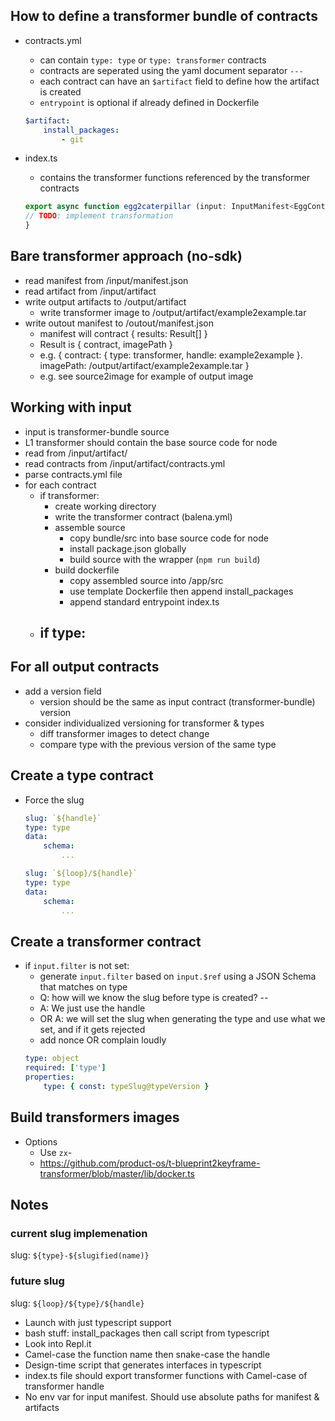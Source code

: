 ## How to define a transformer bundle of contracts
- contracts.yml
    - can contain `type: type` or `type: transformer` contracts
    - contracts are seperated using the yaml document separator `---`
    - each contract can have an `$artifact` field to define how the artifact is created
    - `entrypoint` is optional if already defined in Dockerfile
    ```yaml
    $artifact:
        install_packages:
            - git
    ```
  
- index.ts
    - contains the transformer functions referenced by the transformer contracts
    ```typescript
    export async function egg2caterpillar (input: InputManifest<EggContract>): Promise<Result<CaterpillarContract>[]> {
    // TODO: implement transformation
    }
    ```

## Bare transformer approach (no-sdk)
- read manifest from /input/manifest.json
- read artifact from /input/artifact
- write output artifacts to /output/artifact
    - write transformer image to /output/artifact/example2example.tar
- write outout manifest to /outout/manifest.json
    - manifest will contract { results: Result[] }
    - Result is { contract, imagePath }
    - e.g. { contract: { type: transformer, handle: example2example }. imagePath: /output/artifact/example2example.tar }
    - e.g. see source2image for example of output image

## Working with input
- input is transformer-bundle source
- L1 transformer should contain the base source code for node
- read from /input/artifact/
- read contracts from /input/artifact/contracts.yml
- parse contracts.yml file
- for each contract
    - if transformer:
        - create working directory
        - write the transformer contract (balena.yml)
        - assemble source
          - copy bundle/src into base source code for node
          - install package.json globally
          - build source with the wrapper (`npm run build`)
        - build dockerfile
          - copy assembled source into /app/src
          - use template Dockerfile then append install_packages
          - append standard entrypoint index.ts
    - if type:
        - 

## For all output contracts
- add a version field
    - version should be the same as input contract (transformer-bundle) version
- consider individualized versioning for transformer & types
  - diff transformer images to detect change
  - compare type with the previous version of the same type

## Create a type contract
- Force the slug
    ```yaml
    slug: `${handle}`    
    type: type
    data: 
        schema:
            ...
    ```
    ```yaml
    slug: `${loop}/${handle}`    
    type: type
    data: 
        schema:
            ...
    ```

## Create a transformer contract
- if `input.filter` is not set:
    - generate `input.filter` based on `input.$ref` using a JSON Schema that matches on type
    - Q: how will we know the slug before type is created? --
    - A:  We just use the handle
    - OR A: we will set the slug when generating the type and use what we set, and if it gets rejected
    - add nonce OR complain loudly
    ```yaml
    type: object
    required: ['type']
    properties:
        type: { const: typeSlug@typeVersion }
    ```

## Build transformers images
- Options
    - Use `zx`- 
    - https://github.com/product-os/t-blueprint2keyframe-transformer/blob/master/lib/docker.ts

    
    
## Notes

### current slug implemenation
slug: `${type}-${slugified(name)}`

### future slug
slug: `${loop}/${type}/${handle}`




- Launch with just typescript support
- bash stuff: install_packages then call script from typescript
- Look into Repl.it
- Camel-case the function name then snake-case the handle
- Design-time script that generates interfaces in typescript
- index.ts file should export transformer functions with Camel-case of transformer handle
- No env var for input manifest. Should use absolute paths for manifest & artifacts